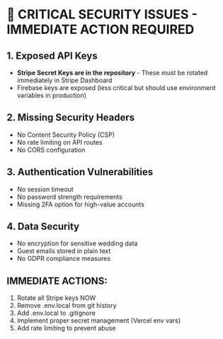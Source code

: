 # 🚨 CRITICAL SECURITY ISSUES - IMMEDIATE ACTION REQUIRED

## 1. Exposed API Keys
- **Stripe Secret Keys are in the repository** - These must be rotated immediately in Stripe Dashboard
- Firebase keys are exposed (less critical but should use environment variables in production)

## 2. Missing Security Headers
- No Content Security Policy (CSP)
- No rate limiting on API routes
- No CORS configuration

## 3. Authentication Vulnerabilities
- No session timeout
- No password strength requirements
- Missing 2FA option for high-value accounts

## 4. Data Security
- No encryption for sensitive wedding data
- Guest emails stored in plain text
- No GDPR compliance measures

## IMMEDIATE ACTIONS:
1. Rotate all Stripe keys NOW
2. Remove .env.local from git history
3. Add .env.local to .gitignore
4. Implement proper secret management (Vercel env vars)
5. Add rate limiting to prevent abuse